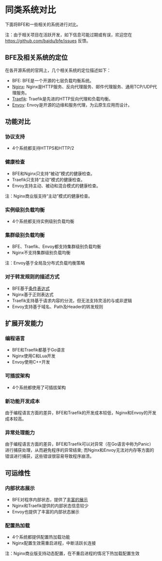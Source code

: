 # 同类系统对比

下面将BFE和一些相关的系统进行对比。

注：由于相关项目在活跃开发，如下信息可能过期或有误，欢迎您在 https://github.com/baidu/bfe/issues 反馈。

## BFE及相关系统的定位

在各开源系统的官网上，几个相关系统的定位描述如下：

+ BFE: BFE是一个开源的七层负载均衡系统。
+ [Nginx](http://nginx.org/en/): Nginx是HTTP服务、反向代理服务、邮件代理服务、通用TCP/UDP代理服务。
+ [Traefik](https://github.com/containous/traefik): Traefik是先进的HTTP反向代理和负载均衡。
+ [Envoy](https://www.envoyproxy.io/): Envoy是开源的边缘和服务代理，为云原生应用而设计。

## 功能对比

### 协议支持

+ 4个系统都支持HTTPS和HTTP/2

### 健康检查

+ BFE和Nginx只支持“被动”模式的健康检查。
+ Traefik只支持“主动”模式的健康检查。
+ Envoy支持主动、被动和混合模式的健康检查。

注：Nginx商业版支持“主动”模式的健康检查。

### 实例级别负载均衡

+ 4个系统都支持实例级别负载均衡

### 集群级别负载均衡

+ BFE、Traefik、Envoy都支持集群级别负载均衡
+ Nginx不支持集群级别负载均衡

注：Envoy基于全局及分布式负载均衡策略

### 对于转发规则的描述方式

+ BFE基于[条件表达式](../condition)
+ Nginx基于正则表达式
+ Traefik支持基于请求内容的分流，但无法支持灵活的与或非逻辑
+ Envoy支持基于域名、Path及Header的转发规则

## 扩展开发能力

### 编程语言

+ BFE和Traefik都基于Go语言
+ Nginx使用C和Lua开发
+ Envoy使用C++开发

### 可插拔架构

+ 4个系统都使用了可插拔架构

### 新功能开发成本

由于编程语言方面的差异，BFE和Traefik的开发成本较低，Nginx和Envoy的开发成本较高。

### 异常处理能力

由于编程语言方面的差异，BFE和Traefik可以对异常（在Go语言中称为Panic）进行捕获处理，从而避免程序的异常结束; 而Nginx和Envoy无法对内存等方面的错误进行捕获，这些错误很容易导致程序崩溃。

## 可运维性

### 内部状态展示

+ BFE对程序内部状态，提供了[丰富的展示](../monitor)
+ Nginx和Traefik提供的内部状态信息较少
+ Envoy也提供了丰富的内部状态展示

### 配置热加载

+ 4个系统都提供配置热加载功能
+ Nginx配置生效需重启进程，中断活跃长连接

注：Nginx商业版支持动态配置，在不重启进程的情况下热加载配置生效


